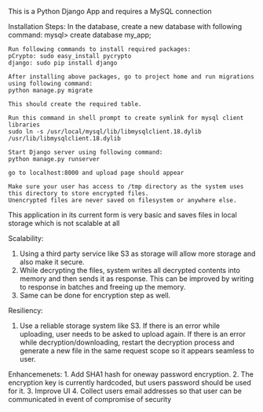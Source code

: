 This is a Python Django App and requires a MySQL connection

Installation Steps:
	In the database, create a new database with following command:
	mysql> create database my_app;


	Run following commands to install required packages:
	pCrypto: sudo easy_install pycrypto 
	django: sudo pip install django

	After installing above packages, go to project home and run migrations using following command:
	python manage.py migrate

	This should create the required table.
	
	Run this command in shell prompt to create symlink for mysql client libraries
	sudo ln -s /usr/local/mysql/lib/libmysqlclient.18.dylib /usr/lib/libmysqlclient.18.dylib

	Start Django server using following command:
	python manage.py runserver

	go to localhost:8000 and upload page should appear

	Make sure your user has access to /tmp directory as the system uses this directory to store encrypted files.
	Unencrypted files are never saved on filesystem or anywhere else.



This application in its current form is very basic and saves files in local storage which is not scalable at all

Scalability:
1. Using a third party service like S3 as storage will allow more storage and also make it secure.
2. While decrypting the files, system writes all decrypted contents into memory and then sends it as response. This can be improved by writing to response in batches and freeing up the memory.
3. Same can be done for encryption step as well.

Resiliency:
1. Use a reliable storage system like S3. If there is an error while uploading, user needs to be asked to upload again. If there is an error while decryption/downloading, restart the decryption process and generate a new file in the same request scope so it appears seamless to user.


Enhancemenets:
	1. Add SHA1 hash for oneway password encryption.
	2. The encryption key is currently hardcoded, but users password should be used for it.
	3. Improve UI
	4. Collect users email addresses so that user can be communicated in event of compromise of security
